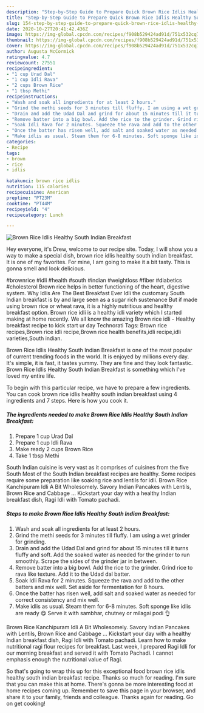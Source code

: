 ```yaml
---
description: "Step-by-Step Guide to Prepare Quick Brown Rice Idlis Healthy South Indian Breakfast"
title: "Step-by-Step Guide to Prepare Quick Brown Rice Idlis Healthy South Indian Breakfast"
slug: 154-step-by-step-guide-to-prepare-quick-brown-rice-idlis-healthy-south-indian-breakfast
date: 2020-10-27T20:41:42.436Z
image: https://img-global.cpcdn.com/recipes/f908b529424ad91d/751x532cq70/brown-rice-idlis-healthy-south-indian-breakfast-recipe-main-photo.jpg
thumbnail: https://img-global.cpcdn.com/recipes/f908b529424ad91d/751x532cq70/brown-rice-idlis-healthy-south-indian-breakfast-recipe-main-photo.jpg
cover: https://img-global.cpcdn.com/recipes/f908b529424ad91d/751x532cq70/brown-rice-idlis-healthy-south-indian-breakfast-recipe-main-photo.jpg
author: Augusta McCormick
ratingvalue: 4.7
reviewcount: 27551
recipeingredient:
- "1 cup Urad Dal"
- "1 cup Idli Rava"
- "2 cups Brown Rice"
- "1 tbsp Methi"
recipeinstructions:
- "Wash and soak all ingredients for at least 2 hours."
- "Grind the methi seeds for 3 minutes till fluffy. I am using a wet grinder for grinding."
- "Drain and add the Udad Dal and grind for about 15 minutes till it turns fluffy and soft. Add the soaked water as needed for the grinder to run smoothly. Scrape the sides of the grinder jar in between."
- "Remove batter into a big bowl. Add the rice to the grinder. Grind rice to rava like texture. Add it to the Udad dal batter."
- "Soak Idli Rava for 2 minutes. Squeeze the rava and add to the other batters and mix well. Set aside for fermentation for 8 hours."
- "Once the batter has risen well, add salt and soaked water as needed for correct consistency and mix well."
- "Make idlis as usual. Steam them for 6-8 minutes. Soft sponge like idlis are ready 😋 Serve it with sambhar, chutney or milagai podi 👌"
categories:
- Recipe
tags:
- brown
- rice
- idlis

katakunci: brown rice idlis 
nutrition: 115 calories
recipecuisine: American
preptime: "PT23M"
cooktime: "PT44M"
recipeyield: "4"
recipecategory: Lunch

---
```



![Brown Rice Idlis Healthy South Indian Breakfast](https://img-global.cpcdn.com/recipes/f908b529424ad91d/751x532cq70/brown-rice-idlis-healthy-south-indian-breakfast-recipe-main-photo.jpg)

Hey everyone, it's Drew, welcome to our recipe site. Today, I will show you a way to make a special dish, brown rice idlis healthy south indian breakfast. It is one of my favorites. For mine, I am going to make it a bit tasty. This is gonna smell and look delicious.

#brownrice #idli #health #south #indian #weightloss #fiber #diabetics #cholesterol Brown rice helps in better functioning of the heart, digestive system. Why Idlis Are The Best Breakfast Ever Idli the customary South Indian breakfast is by and large seen as a sugar rich sustenance But if made using brown rice or wheat rava, it is a highly nutritious and healthy breakfast option. Brown rice idli is a healthy idli variety which I started making at home recently. We all know the amazing Brown rice idli - Healthy breakfast recipe to kick start ur day Technorati Tags: Brown rice recipes,Brown rice idli recipe,Brown rice health benefits,idli recipe,idli varieties,South indian.

Brown Rice Idlis Healthy South Indian Breakfast is one of the most popular of current trending foods in the world. It is enjoyed by millions every day. It's simple, it is fast, it tastes yummy. They are fine and they look fantastic. Brown Rice Idlis Healthy South Indian Breakfast is something which I've loved my entire life.


To begin with this particular recipe, we have to prepare a few ingredients. You can cook brown rice idlis healthy south indian breakfast using 4 ingredients and 7 steps. Here is how you cook it.

<!--inarticleads1-->

##### The ingredients needed to make Brown Rice Idlis Healthy South Indian Breakfast:

1. Prepare 1 cup Urad Dal
1. Prepare 1 cup Idli Rava
1. Make ready 2 cups Brown Rice
1. Take 1 tbsp Methi


South Indian cuisine is very vast as it comprises of cuisines from the five South Most of the South Indian breakfast recipes are healthy. Some recipes require some preparation like soaking rice and lentils for idli. Brown Rice Kanchipuram Idli A Bit Wholesomely. Savory Indian Pancakes with Lentils, Brown Rice and Cabbage … Kickstart your day with a healthy Indian breakfast dish, Ragi Idli with Tomato pachadi. 

<!--inarticleads2-->

##### Steps to make Brown Rice Idlis Healthy South Indian Breakfast:

1. Wash and soak all ingredients for at least 2 hours.
1. Grind the methi seeds for 3 minutes till fluffy. I am using a wet grinder for grinding.
1. Drain and add the Udad Dal and grind for about 15 minutes till it turns fluffy and soft. Add the soaked water as needed for the grinder to run smoothly. Scrape the sides of the grinder jar in between.
1. Remove batter into a big bowl. Add the rice to the grinder. Grind rice to rava like texture. Add it to the Udad dal batter.
1. Soak Idli Rava for 2 minutes. Squeeze the rava and add to the other batters and mix well. Set aside for fermentation for 8 hours.
1. Once the batter has risen well, add salt and soaked water as needed for correct consistency and mix well.
1. Make idlis as usual. Steam them for 6-8 minutes. Soft sponge like idlis are ready 😋 Serve it with sambhar, chutney or milagai podi 👌


Brown Rice Kanchipuram Idli A Bit Wholesomely. Savory Indian Pancakes with Lentils, Brown Rice and Cabbage … Kickstart your day with a healthy Indian breakfast dish, Ragi Idli with Tomato pachadi. Learn how to make nutritional ragi flour recipes for breakfast. Last week, I prepared Ragi Idli for our morning breakfast and served it with Tomato Pachadi. I cannot emphasis enough the nutritional value of Ragi. 

So that's going to wrap this up for this exceptional food brown rice idlis healthy south indian breakfast recipe. Thanks so much for reading. I'm sure that you can make this at home. There's gonna be more interesting food at home recipes coming up. Remember to save this page in your browser, and share it to your family, friends and colleague. Thanks again for reading. Go on get cooking!
